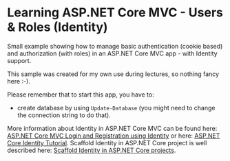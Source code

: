 # Learning ASP.NET Core MVC - Users & Roles (Identity)

Small example showing how to manage basic authentication (cookie based) and authorization (with roles) in an ASP.NET Core MVC app - with Identity support.

This sample was created for my own use during lectures, so nothing fancy here :-).

Please remember that to start this app, you have to:

- create database by using `Update-Database` (you might need to change the connection string to do that).

More information about Identity in ASP.NET Core MVC can be found here: [ASP.NET Core MVC Login and Registration using Identity](https://youtu.be/CzRM-hOe35o) or here: [ASP.NET Core Identity Tutorial](https://www.tektutorialshub.com/asp-net-core/asp-net-core-identity-tutorial/). Scaffold Identity in ASP.NET Core project is well described here: [Scaffold Identity in ASP.NET Core projects](https://learn.microsoft.com/en-us/aspnet/core/security/authentication/scaffold-identity?view=aspnetcore-7.0&tabs=visual-studio).
